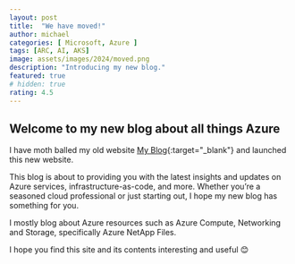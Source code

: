```yaml
---
layout: post
title:  "We have moved!"
author: michael
categories: [ Microsoft, Azure ]
tags: [ARC, AI, AKS]
image: assets/images/2024/moved.png
description: "Introducing my new blog."
featured: true
# hidden: true
rating: 4.5
---
```


## Welcome to my new blog about all things Azure

I have moth balled my old website [My Blog](https://blog.mashfords.com){:target="_blank"} and launched this new website.

This blog is about to providing you with the latest insights and updates on Azure services, infrastructure-as-code, and more. Whether you’re a seasoned cloud professional or just starting out, I hope my new blog has something for you.

I mostly blog about Azure resources such as Azure Compute, Networking and Storage, specifically Azure NetApp Files.

I hope you find this site and its contents interesting and useful 😊
